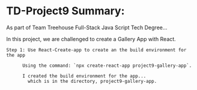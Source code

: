 # TD-Project9 Summary:

  As part of Team Treehouse Full-Stack Java Script Tech Degree...

  In this project, we are challenged to create a Gallery App with React.

    Step 1: Use React-Create-app to create an the build environment for the app

          Using the command: `npx create-react-app project9-gallery-app`.

          I created the build environment for the app...
            which is in the directory, project9-gallery-app.
